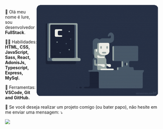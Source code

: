<img src="code-night.gif" margin-left="36px" min-width="400px" max-width="400px" width="400px" align="right" alt="night-code">

<p align="left"> 
  🖖 Olá meu nome é Iure, sou desenvolvedor <strong>FullStack</strong>.
</p>

<p align="left">
  👨‍💻 Habilidades: <strong>HTML, CSS, JavaScript, Sass, React, AdonisJs, Typescript, Express, MySql.</strong>
</p>

<p align="left">
  💼 Ferramentas: <strong>VSCode, Git and GitHub.</strong>
</p>

<p align="left">
  💌 Se você deseja realizar um projeto comigo (ou bater papo), não hesite em me enviar uma mensagem: ⤵️
</p>

<p align="left">
  
  <a href="https://www.linkedin.com/in/iure-silva/"  alt="Linkedin" target="_blank">
  <img src="https://img.shields.io/badge/-Linkedin-0e76a8?style=for-the-badge&logo=Linkedin&logoColor=white&link=https://www.linkedin.com/in/iure-silva-024047148/" /></a>

</p>  
